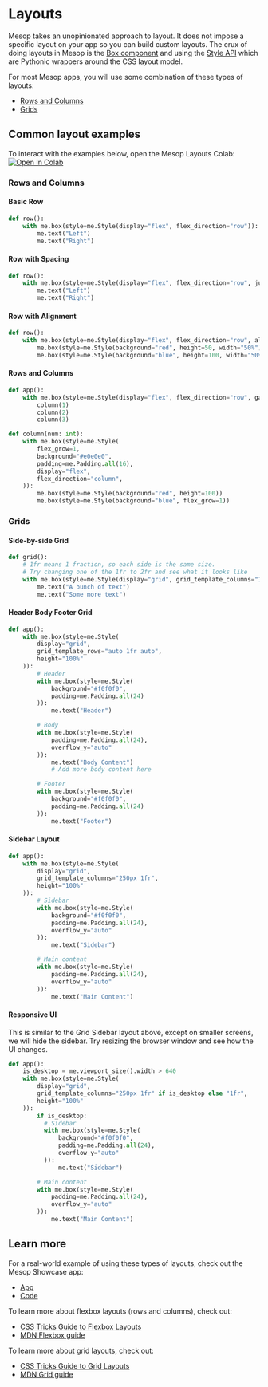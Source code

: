 # Layouts

Mesop takes an unopinionated approach to layout. It does not impose a specific layout on your app so you can build custom layouts. The crux of doing layouts in Mesop is the [Box component](../components/box.md) and using the [Style API](../api/style.md) which are Pythonic wrappers around the CSS layout model.

For most Mesop apps, you will use some combination of these types of layouts:

- [Rows and Columns](#rows-and-columns)
- [Grids](#grids)

## Common layout examples

To interact with the examples below, open the Mesop Layouts Colab: [![Open In Colab](../assets/colab.svg)](https://colab.research.google.com/github/google/mesop/blob/main/notebooks/mesop_layout_colab.ipynb)

### Rows and Columns

#### Basic Row

```python title="Basic Row"
def row():
    with me.box(style=me.Style(display="flex", flex_direction="row")):
        me.text("Left")
        me.text("Right")
```

#### Row with Spacing

```python title="Row with Spacing"
def row():
    with me.box(style=me.Style(display="flex", flex_direction="row", justify_content="space-around")):
        me.text("Left")
        me.text("Right")
```

#### Row with Alignment

```python title="Row with Alignment"
def row():
    with me.box(style=me.Style(display="flex", flex_direction="row", align_items="center")):
        me.box(style=me.Style(background="red", height=50, width="50%"))
        me.box(style=me.Style(background="blue", height=100, width="50%"))
```

#### Rows and Columns

```python title="Rows and Columns"
def app():
    with me.box(style=me.Style(display="flex", flex_direction="row", gap=16, height="100%")):
        column(1)
        column(2)
        column(3)

def column(num: int):
    with me.box(style=me.Style(
        flex_grow=1,
        background="#e0e0e0",
        padding=me.Padding.all(16),
        display="flex",
        flex_direction="column",
    )):
        me.box(style=me.Style(background="red", height=100))
        me.box(style=me.Style(background="blue", flex_grow=1))
```

### Grids

#### Side-by-side Grid

```python title="Side-by-side Grid"
def grid():
    # 1fr means 1 fraction, so each side is the same size.
    # Try changing one of the 1fr to 2fr and see what it looks like
    with me.box(style=me.Style(display="grid", grid_template_columns="1fr 1fr")):
        me.text("A bunch of text")
        me.text("Some more text")
```

#### Header Body Footer Grid

```python title="Header Body Footer Grid"
def app():
    with me.box(style=me.Style(
        display="grid",
        grid_template_rows="auto 1fr auto",
        height="100%"
    )):
        # Header
        with me.box(style=me.Style(
            background="#f0f0f0",
            padding=me.Padding.all(24)
        )):
            me.text("Header")

        # Body
        with me.box(style=me.Style(
            padding=me.Padding.all(24),
            overflow_y="auto"
        )):
            me.text("Body Content")
            # Add more body content here

        # Footer
        with me.box(style=me.Style(
            background="#f0f0f0",
            padding=me.Padding.all(24)
        )):
            me.text("Footer")
```

#### Sidebar Layout

```python title="Sidebar Layout"
def app():
    with me.box(style=me.Style(
        display="grid",
        grid_template_columns="250px 1fr",
        height="100%"
    )):
        # Sidebar
        with me.box(style=me.Style(
            background="#f0f0f0",
            padding=me.Padding.all(24),
            overflow_y="auto"
        )):
            me.text("Sidebar")

        # Main content
        with me.box(style=me.Style(
            padding=me.Padding.all(24),
            overflow_y="auto"
        )):
            me.text("Main Content")
```

#### Responsive UI

This is similar to the Grid Sidebar layout above, except on smaller screens, we will hide the sidebar. Try resizing the browser window and see how the UI changes.

```python
def app():
    is_desktop = me.viewport_size().width > 640
    with me.box(style=me.Style(
        display="grid",
        grid_template_columns="250px 1fr" if is_desktop else "1fr",
        height="100%"
    )):
        if is_desktop:
          # Sidebar
          with me.box(style=me.Style(
              background="#f0f0f0",
              padding=me.Padding.all(24),
              overflow_y="auto"
          )):
              me.text("Sidebar")

        # Main content
        with me.box(style=me.Style(
            padding=me.Padding.all(24),
            overflow_y="auto"
        )):
            me.text("Main Content")
```

## Learn more

For a real-world example of using these types of layouts, check out the Mesop Showcase app:

- [App](https://google.github.io/mesop/showcase/)
- [Code](https://github.com/google/mesop/blob/main/showcase/main.py)

To learn more about flexbox layouts (rows and columns), check out:

- [CSS Tricks Guide to Flexbox Layouts](https://css-tricks.com/snippets/css/a-guide-to-flexbox/#aa-flexbox-properties)
- [MDN Flexbox guide](https://developer.mozilla.org/en-US/docs/Learn/CSS/CSS_layout/Flexbox)

To learn more about grid layouts, check out:

- [CSS Tricks Guide to Grid Layouts](https://css-tricks.com/snippets/css/complete-guide-grid/)
- [MDN Grid guide](https://developer.mozilla.org/en-US/docs/Learn/CSS/CSS_layout/Grids)
